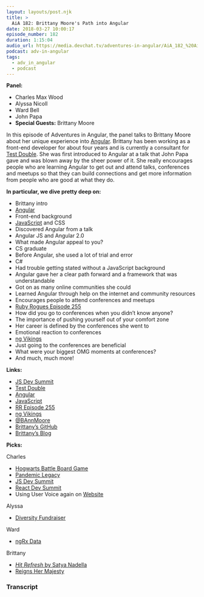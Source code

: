 ```yaml
---
layout: layouts/post.njk
title: >
  AiA 182: Brittany Moore's Path into Angular
date: 2018-03-27 10:00:17
episode_number: 182
duration: 1:15:04
audio_url: https://media.devchat.tv/adventures-in-angular/AiA_182_%20AiA_Brittany_Moores_Path_into_Angular.mp3
podcast: adv-in-angular
tags:
  - adv_in_angular
  - podcast
---
```


**Panel:**

- Charles Max Wood
- Alyssa Nicoll
- Ward Bell
- John Papa
- **Special Guests:** Brittany Moore

In this episode of Adventures in Angular, the panel talks to Brittany Moore about her unique experience into [Angular](https://angular.io/). Brittany has been working as a front-end developer for about four years and is currently a consultant for [Test Double](https://testdouble.com/). She was first introduced to Angular at a talk that John Papa gave and was blown away by the sheer power of it. She really encourages people who are learning Angular to get out and attend talks, conferences and meetups so that they can build connections and get more information from people who are good at what they do.

**In particular, we dive pretty deep on:**

- Brittany intro
- [Angular](https://angular.io/)
- Front-end background
- [JavaScript](https://www.javascript.com/) and CSS
- Discovered Angular from a talk
- Angular JS and Angular 2.0
- What made Angular appeal to you?
- CS graduate
- Before Angular, she used a lot of trial and error
- C#
- Had trouble getting stated without a JavaScript background
- Angular gave her a clear path forward and a framework that was understandable
- Got on as many online communities she could
- Learned Angular through help on the internet and community resources
- Encourages people to attend conferences and meetups
- [Ruby Rogues Episode 255](https://devchat.tv/ruby-rogues/255-rr-whats-missing-with-greg-wilson)
- How did you go to conferences when you didn’t know anyone?
- The importance of pushing yourself out of your comfort zone
- Her career is defined by the conferences she went to
- Emotional reaction to conferences
- [ng Vikings](https://ngvikings.org/)
- Just going to the conferences are beneficial
- What were your biggest OMG moments at conferences?
- And much, much more!

**Links:&nbsp;**

- [JS Dev Summit](https://jsdevsummit.com/)
- [Test Double](https://testdouble.com/)
- [Angular](https://angular.io/)
- [JavaScript](https://www.javascript.com/)
- [RR Episode 255](https://devchat.tv/ruby-rogues/255-rr-whats-missing-with-greg-wilson)
- [ng Vikings](https://ngvikings.org/)
- [@BAnnMoore](https://twitter.com/bannmoore)
- [Brittany’s GitHub](https://github.com/bannmoore)
- [Brittany’s Blog](https://brittanymoore.net/)

**Picks:**

Charles

- [Hogwarts Battle Board Game](https://www.amazon.com/Potter-Hogwarts-Battle-Cooperative-Building/dp/B01EIKRP0K)
- [Pandemic Legacy](https://www.amazon.com/Pandemic-Legacy-Season-1-Blue/dp/B00TQ5SEAI)
- [JS Dev Summit](https://jsdevsummit.com/)
- [React Dev Summit](https://reactdevsummit.com/)
- Using User Voice again on [Website](https://devchat.tv/adv-in-angular)

Alyssa

- [Diversity Fundraiser](https://www.youcaring.com/underrepresentedgroupsintech-1128062)

Ward

- [ngRx Data](https://www.npmjs.com/package/ngrx-data)

Brittany

- [_Hit Refresh_ by Satya Nadella](https://www.amazon.com/Hit-Refresh-Rediscover-Microsofts-Everyone-ebook/dp/B01HOT5SQA)
- [Reigns Her Majesty](http://store.steampowered.com/app/717640/Reigns_Her_Majesty/)

### Transcript
